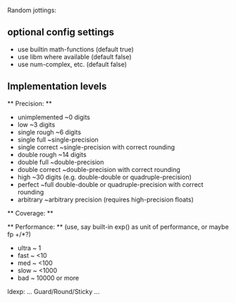 Random jottings:

## optional config settings
- use builtin math-functions (default true)
- use libm where available (default false)
- use num-complex, etc. (default false)

## Implementation levels

** Precision: **
- unimplemented ~0 digits
- low ~3 digits
- single rough ~6 digits
- single full ~single-precision
- single correct ~single-precision with correct rounding
- double rough ~14 digits
- double full ~double-precision
- double correct ~double-precision with correct rounding
- high ~30 digits (e.g. double-double or quadruple-precision)
- perfect ~full double-double or quadruple-precision with correct rounding
- arbitrary ~arbitrary precision (requires high-precision floats)

** Coverage: **

** Performance: **
(use, say built-in exp() as unit of performance, or maybe fp +/*?)
- ultra ~ 1
- fast ~ <10
- med ~ <100
- slow ~ <1000
- bad ~ 10000 or more

ldexp: ...  Guard/Round/Sticky ...
